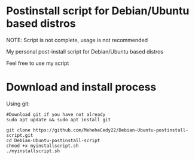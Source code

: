 # Postinstall script for Debian/Ubuntu based distros

NOTE: Script is not complete, usage is not recommended

My personal post-install script for Debian/Ubuntu based distros

Feel free to use my script

# Download and install process

Using git:

```
#Download git if you have not already
sudo apt update && sudo apt install git

git clone https://github.com/MeheheCedy22/Debian-Ubuntu-postinstall-script.git
cd Debian-Ubuntu-postinstall-script
chmod +x myinstallscript.sh
./myinstallscript.sh
```
